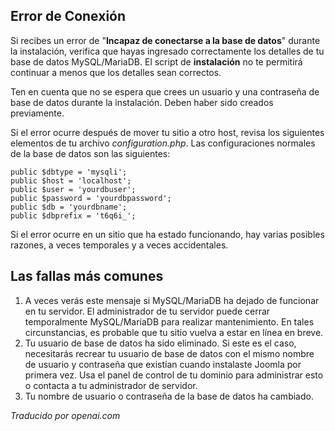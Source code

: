 <!-- Filename: Unable_to_connect_to_the_database / Display title: Conexión a la Base de Datos -->

## Error de Conexión

Si recibes un error de "**Incapaz de conectarse a la base de datos**" durante la instalación, verifica que hayas ingresado correctamente los detalles de tu base de datos MySQL/MariaDB. El script de **instalación** no te permitirá continuar a menos que los detalles sean correctos.

Ten en cuenta que no se espera que crees un usuario y una contraseña de base de datos durante la instalación. Deben haber sido creados previamente.

Si el error ocurre después de mover tu sitio a otro host, revisa los siguientes elementos de tu archivo *configuration.php*. Las configuraciones normales de la base de datos son las siguientes:

    public $dbtype = 'mysqli';
    public $host = 'localhost';
    public $user = 'yourdbuser';
    public $password = 'yourdbpassword';
    public $db = 'yourdbname';
    public $dbprefix = 't6q6i_';

Si el error ocurre en un sitio que ha estado funcionando, hay varias posibles razones, a veces temporales y a veces accidentales.

## Las fallas más comunes

1. A veces verás este mensaje si MySQL/MariaDB ha dejado de funcionar en tu servidor. El administrador de tu servidor puede cerrar temporalmente MySQL/MariaDB para realizar mantenimiento. En tales circunstancias, es probable que tu sitio vuelva a estar en línea en breve.
2. Tu usuario de base de datos ha sido eliminado. Si este es el caso, necesitarás recrear tu usuario de base de datos con el mismo nombre de usuario y contraseña que existían cuando instalaste Joomla por primera vez. Usa el panel de control de tu dominio para administrar esto o contacta a tu administrador de servidor.
3. Tu nombre de usuario o contraseña de la base de datos ha cambiado.

*Traducido por openai.com*
